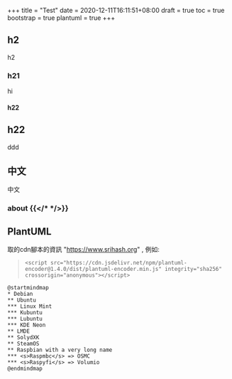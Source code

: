 +++
title = "Test"
date = 2020-12-11T16:11:51+08:00
draft = true
toc = true
bootstrap = true
plantuml = true
+++

## h2

h2

### h21

hi

#### h22


## h22

ddd

## 中文

中文

### about {{</* */>}}

## PlantUML

取的cdn腳本的資訊 "https://www.srihash.org" , 例如:

> ``<script src="https://cdn.jsdelivr.net/npm/plantuml-encoder@1.4.0/dist/plantuml-encoder.min.js" integrity="sha256" crossorigin="anonymous"></script>``

```plantuml
@startmindmap
* Debian
** Ubuntu
*** Linux Mint
*** Kubuntu
*** Lubuntu
*** KDE Neon
** LMDE
** SolydXK
** SteamOS
** Raspbian with a very long name
*** <s>Raspmbc</s> => OSMC
*** <s>Raspyfi</s> => Volumio
@endmindmap
```
